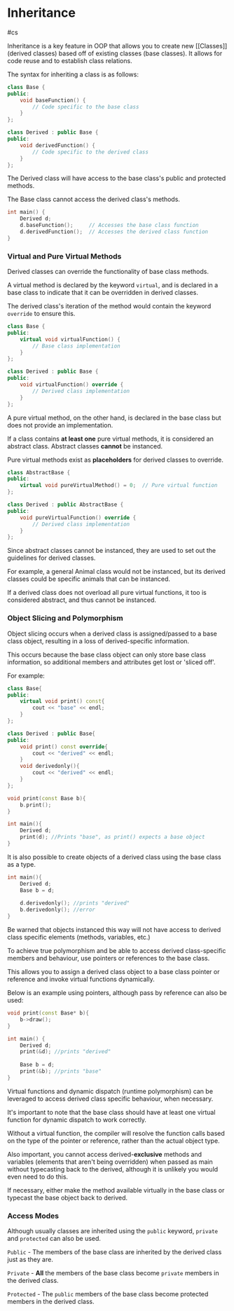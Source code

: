 # Inheritance
#cs 


Inheritance is a key feature in OOP that allows you to create new [[Classes]] (derived classes) based off of existing classes (base classes). It allows for code reuse and to establish class relations.

The syntax for inheriting a class is as follows:

```c++
class Base {
public:
    void baseFunction() {
        // Code specific to the base class
    }
};

class Derived : public Base {
public:
    void derivedFunction() {
        // Code specific to the derived class
    }
};
```

The Derived class will have access to the base class's public and protected methods. 

The Base class cannot access the derived class's methods. 

```c++
int main() {
    Derived d;
    d.baseFunction();     // Accesses the base class function
    d.derivedFunction();  // Accesses the derived class function
}
```

### Virtual and Pure Virtual Methods

Derived classes can override the functionality of base class methods. 

A virtual method is declared by the keyword `virtual`, and is declared in a base class to indicate that it can be overridden in derived classes. 

The derived class's iteration of the method would contain the keyword `override` to ensure this.

```c++
class Base {
public:
    virtual void virtualFunction() {
        // Base class implementation
    }
};

class Derived : public Base {
public:
    void virtualFunction() override {
        // Derived class implementation
    }
};
```

A pure virtual method, on the other hand, is declared in the base class but does not provide an implementation. 

If a class contains **at least one** pure virtual methods, it is considered an abstract class. Abstract classes **cannot** be instanced. 

Pure virtual methods exist as **placeholders** for derived classes to override.

```c++
class AbstractBase {
public:
    virtual void pureVirtualMethod() = 0;  // Pure virtual function
};

class Derived : public AbstractBase {
public:
    void pureVirtualFunction() override {
        // Derived class implementation
    }
};
```

Since abstract classes cannot be instanced, they are used to set out the guidelines for derived classes. 

For example, a general Animal class would not be instanced, but its derived classes could be specific animals that can be instanced.

If a derived class does not overload all pure virtual functions, it too is considered abstract, and thus cannot be instanced.

### Object Slicing and Polymorphism

Object slicing occurs when a derived class is assigned/passed to a base class object, resulting in a loss of derived-specific information. 

This occurs because the base class object can only store base class information, so additional members and attributes get lost or 'sliced off'.

For example:

```c++
class Base{
public:
	virtual void print() const{
		cout << "base" << endl;
	}
};

class Derived : public Base{
public:
	void print() const override{
		cout << "derived" << endl;
	}
	void derivedonly(){
		cout << "derived" << endl;
	}
};

void print(const Base b){
	b.print();
}

int main(){
	Derived d;
	print(d); //Prints "base", as print() expects a base object
}
```

It is also possible to create objects of a derived class using the base class as a type.

```c++
int main(){
	Derived d;
	Base b = d;
	
	d.derivedonly(); //prints "derived"
	b.derivedonly(); //error
}
```

Be warned that objects instanced this way will not have access to derived class specific elements (methods, variables, etc.)

To achieve true polymorphism and be able to access derived class-specific members and behaviour, use pointers or references to the base class.

This allows you to assign a derived class object to a base class pointer or reference and invoke virtual functions dynamically.

Below is an example using pointers, although pass by reference can also be used:

```c++
void print(const Base* b){
	b->draw();
}

int main() {
	Derived d;
	print(&d); //prints "derived"
	
	Base b = d;
	print(&b); //prints "base"
}
```

Virtual functions and dynamic dispatch (runtime polymorphism) can be leveraged to access derived class specific behaviour, when necessary.

It's important to note that the base class should have at least one virtual function for dynamic dispatch to work correctly. 

Without a virtual function, the compiler will resolve the function calls based on the type of the pointer or reference, rather than the actual object type.

Also important, you cannot access derived-**exclusive** methods and variables (elements that aren't being overridden) when passed as main without typecasting back to the derived, although it is unlikely you would even need to do this. 

If necessary, either make the method available virtually in the base class or typecast the base object back to derived. 

### Access Modes

Although usually classes are inherited using the `public` keyword, `private` and `protected` can also be used.

`Public` - The members of the base class are inherited by the derived class just as they are.

`Private` - **All** the members of the base class become `private` members in the derived class.

`Protected` - The `public` members of the base class become protected members in the derived class.
 
